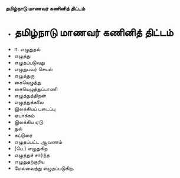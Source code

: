 **தமிழ்நாடு மாணவர் கணினித் திட்டம்**
- # தமிழ்நாடு மாணவர் கணினித் திட்டம்
- n. எழுதுதல்
- எழுத்து
- எழுதப்படுவது
- எழுதுபவர் செயல்
- எழுத்துரு
- கையெழுத்து
- கையெழுத்துப்பாணி
- எழுத்துத்திறன்
-  எழுத்துக்கலை
- இலக்கியப் படைப்பு
-  ஏடாக்கம்
- இலக்கிய ஏடு
- நுல்
- கட்டுரை
- எழுதப்பட்ட ஆவணம்
- (பெ.) எழுதுகிற
- எழுத்துச் சார்ந்த
- எழுதுதற்குரிய
- மேல்வைத்து எழுதப்படுகிற.

